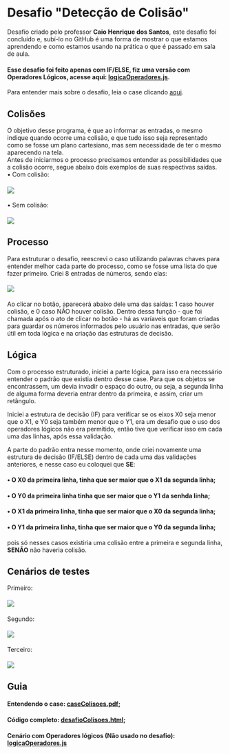 # Desafio "Detecção de Colisão"
 Desafio criado pelo professor <b>Caio Henrique dos Santos</b>, este desafio foi concluído e, subí-lo no GitHub é uma forma de mostrar o que estamos aprendendo e como estamos usando na prática o que é passado em sala de aula. <br>

#### Esse desafio foi feito apenas com IF/ELSE, fiz uma versão com Operadores Lógicos, acesse aqui: <a href="logicaOperadores.js">logicaOperadores.js<a>.

 Para entender mais sobre o desafio, leia o case clicando <a href="caseColisoes.pdf">aqui</a>.

 ## Colisões
 O objetivo desse programa, é que ao informar as entradas, o mesmo indique quando ocorre uma colisão, e que tudo isso seja representado como se fosse um plano cartesiano, mas sem necessidade de ter o mesmo aparecendo na tela. <br>
  Antes de iniciarmos o processo precisamos entender as possibilidades que a colisão ocorre, segue abaixo dois exemplos de suas respectivas saídas. <br>
  • Com colisão:
 #### <img src="https://user-images.githubusercontent.com/125743142/230685863-2ec60ed0-439e-4f40-bae1-d3ae0c166864.PNG"/>
  • Sem colisão:
 #### <img src="https://user-images.githubusercontent.com/125743142/230685861-c1dc39fb-2b15-49d9-ba76-f4301d506304.PNG"/>

 ## Processo
 Para estruturar o desafio, reescrevi o caso utilizando palavras chaves para entender melhor cada parte do processo, como se fosse uma lista do que fazer primeiro.
  Criei 8 entradas de números, sendo elas:
 #### <img src="https://user-images.githubusercontent.com/125743142/230657608-f196edcf-8533-4e00-9959-7c787b05ed3f.png"/>
 Ao clicar no botão, aparecerá abaixo dele uma das saídas: 1 caso houver colisão, e 0 caso NÃO houver colisão.
 Dentro dessa função - que foi chamada após o ato de clicar no botão - há as varíaveis que foram criadas para guardar os números informados pelo usuário nas entradas, que serão útil em toda lógica e na criação das estruturas de decisão.

 ## Lógica
  Com o processo estruturado, iniciei a parte lógica, para isso era necessário entender o padrão que existia dentro desse case. Para que os objetos se encontrassem, um devia invadir o espaço do outro, ou seja, a segunda linha de alguma forma deveria entrar dentro da primeira, e assim, criar um retângulo.

  Iniciei a estrutura de decisão (IF) para verificar se os eixos X0 seja menor que o X1, e Y0 seja também menor que o Y1, era um desafio que o uso dos operadores lógicos não era permitido, então tive que verificar isso em cada uma das linhas, após essa validação. 

  A parte do padrão entra nesse momento, onde criei novamente uma estrutura de decisão (IF/ELSE) dentro de cada uma das validações anteriores, e nesse caso eu coloquei que <b>SE</b>:
   #### • O X0 da primeira linha, tinha que ser maior que o X1 da segunda linha;
   #### • O Y0 da primeira linha tinha que ser maior que o Y1 da senhda linha;
   #### • O X1 da primeira linha, tinha que ser maior que o X0 da segunda linha;
   #### • O Y1 da primeira linha, tinha que ser maior que o Y0 da segunda linha;
 pois só nesses casos existiria uma colisão entre a primeira e segunda linha, <b>SENÃO</b> não haveria colisão.

## Cenários de testes
Primeiro:
#### <img src="https://user-images.githubusercontent.com/125743142/230657616-e51a2d19-0513-42cc-8f77-6b506d568ff3.PNG"/>
Segundo:
#### <img src="https://user-images.githubusercontent.com/125743142/230657617-81863dec-d7cf-4f92-8c56-220e301f53cd.PNG"/>
Terceiro:
#### <img src="https://user-images.githubusercontent.com/125743142/230657613-26e21ae0-1cc0-4a6a-93be-10d059373082.PNG"/>

## Guia
#### Entendendo o case: <a href="caseColisoes.pdf">caseColisoes.pdf</a>;
#### Código completo: <a href="desafioColisoes.html">desafioColisoes.html</a>;
#### Cenário com Operadores lógicos (Não usado no desafio): <a href="logicaOperadores.js">logicaOperadores.js</a>